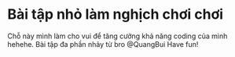 # Bài tập nhỏ làm nghịch chơi chơi
Chỗ này mình làm cho vui để tăng cưởng khả năng coding của mình hehehe.
Bài tập đa phần nhảy từ bro @QuangBui
Have fun!